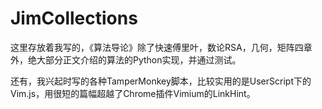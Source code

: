 # JimCollections
这里存放着我写的，《算法导论》除了快速傅里叶，数论RSA，几何，矩阵四章外，绝大部分正文介绍的算法的Python实现，并通过测试。

还有，我兴起时写的各种TamperMonkey脚本，比较实用的是UserScript下的Vim.js，用很短的篇幅超越了Chrome插件Vimium的LinkHint。
